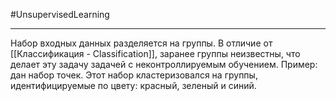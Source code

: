#UnsupervisedLearning 

---
Набор входных данных разделяется на группы. В отличие от [[Классификация - Classification]], заранее группы неизвестны, что делает эту задачу задачей с неконтроллируемым обучением.
Пример: дан набор точек. Этот набор кластеризовался на группы, идентифицируемые по цвету: красный, зеленый и синий.